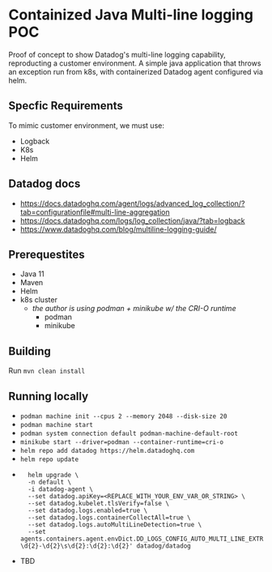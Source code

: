 # Containized Java Multi-line logging POC

Proof of concept to show Datadog's multi-line logging capability, reproducting
a customer environment. A simple java application that throws an exception run
from k8s, with containerized Datadog agent configured via helm.

## Specfic Requirements

To mimic customer environment, we must use:

- Logback
- K8s
- Helm

## Datadog docs

- <https://docs.datadoghq.com/agent/logs/advanced_log_collection/?tab=configurationfile#multi-line-aggregation>
- <https://docs.datadoghq.com/logs/log_collection/java/?tab=logback>
- <https://www.datadoghq.com/blog/multiline-logging-guide/>

## Prerequestites

- Java 11
- Maven
- Helm
- k8s cluster
  - _the author is using podman + minikube w/ the CRI-O runtime_
    - podman
    - minikube

## Building

Run `mvn clean install`

## Running locally

- `podman machine init --cpus 2 --memory 2048 --disk-size 20`
- `podman machine start`
- `podman system connection default podman-machine-default-root`
- `minikube start --driver=podman --container-runtime=cri-o`
- `helm repo add datadog https://helm.datadoghq.com`
- `helm repo update`
-
        helm upgrade \
        -n default \
        -i datadog-agent \
        --set datadog.apiKey=<REPLACE_WITH_YOUR_ENV_VAR_OR_STRING> \
        --set datadog.kubelet.tlsVerify=false \
        --set datadog.logs.enabled=true \
        --set datadog.logs.containerCollectAll=true \
        --set datadog.logs.autoMultiLineDetection=true \
        --set agents.containers.agent.envDict.DD_LOGS_CONFIG_AUTO_MULTI_LINE_EXTRA_PATTERNS='\d{4}-\d{2}-\d{2}\s\d{2}:\d{2}:\d{2}' datadog/datadog
- TBD
